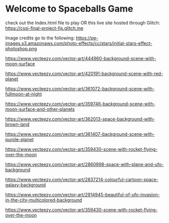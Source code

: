 Welcome to Spaceballs Game
======================
check out the Index.html file to play OR this live site hosted through Glitch: https://cssi-final-project-fjs.glitch.me


Image credits go to the following:
https://pe-images.s3.amazonaws.com/photo-effects/cc/stars/initial-stars-effect-photoshop.png

https://www.vecteezy.com/vector-art/444960-background-scene-with-moon-surface

https://www.vecteezy.com/vector-art/420191-background-scene-with-red-planet

https://www.vecteezy.com/vector-art/361072-background-scene-with-fullmoon-at-night

https://www.vecteezy.com/vector-art/359746-background-scene-with-moon-surface-and-other-planets

https://www.vecteezy.com/vector-art/362013-space-background-with-brown-land

https://www.vecteezy.com/vector-art/361407-background-scene-with-purple-planet

https://www.vecteezy.com/vector-art/359430-scene-with-rocket-flying-over-the-moon

https://www.vecteezy.com/vector-art/2860998-space-with-plane-and-ufo-background

https://www.vecteezy.com/vector-art/2837214-colourful-cartoon-space-galaxy-background

https://www.vecteezy.com/vector-art/2914945-beautiful-of-ufo-invasion-in-the-city-multicolored-background

https://www.vecteezy.com/vector-art/359430-scene-with-rocket-flying-over-the-moon
